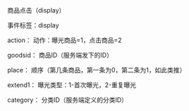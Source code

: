 商品点击（display）

事件标签：display

action：             动作：曝光商品=1，点击商品=2

goodsid：            商品ID（服务端发下的ID）

place：              顺序（第几条商品，第一条为0，第二条为1，如此类推）

extend1：            曝光类型：1-首次曝光，2-重复曝光

category：           分类ID（服务端定义的分类ID）